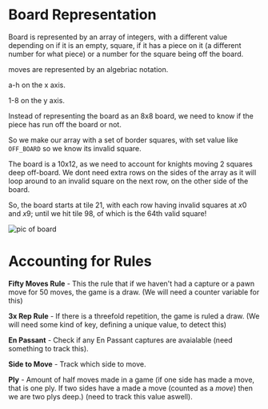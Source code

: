 # Board Representation

Board is represented by an array of integers, with a different value depending on if it is an empty, square, if it has a piece on it (a different number for what piece) or a number for the square being off the board.

moves are represented by an algebriac notation.

a-h on the x axis.

1-8 on the y axis.

Instead of representing the board as an 8x8 board, we need to know if the piece has run off the board or not.

So we make our array with a set of border squares, with set value like `OFF_BOARD` so we know its invalid square.

The board is a 10x12, as we need to account for knights moving 2 squares deep off-board. We dont need extra rows on the sides of the array as it will loop around to an invalid square on the next row, on the other side of the board.

So, the board starts at tile 21, with each row having invalid squares at *x*0 and *x*9; until we hit tile 98, of which is the 64th valid square!

![pic of board](https://i.imgur.com/JzCLfMQ.png)

# Accounting for Rules

**Fifty Moves Rule** - This the rule that if we haven't had a capture or a pawn move for 50 moves, the game is a draw. (We will need a counter variable for this) 

**3x Rep Rule** - If there is a threefold repetition, the game is ruled a draw. (We will need some kind of key, defining a unique value, to detect this)

**En Passant** - Check if any En Passant captures are avaialable (need something to track this).

**Side to Move** - Track which side to move.

**Ply** - Amount of half moves made in a game (if one side has made a move, that is one ply. If two sides have a made a move (counted as a *move*) then we are two plys deep.) (need to track this value aswell).




